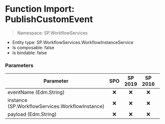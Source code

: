 # Function Import: PublishCustomEvent

> Namespace: SP.WorkflowServices

- Entity type: SP.WorkflowServices.WorkflowInstanceService
- Is composable: false
- Is bindable: false

### Parameters

Parameter | SPO | SP 2019 | SP 2016 | SP 2013
----------|:---:|:-------:|:-------:|:-------:
eventName (Edm.String) | ❌ | ❌ | ❌ | ✅
instance (SP.WorkflowServices.WorkflowInstance) | ❌ | ❌ | ❌ | ✅
payload (Edm.String) | ❌ | ❌ | ❌ | ✅